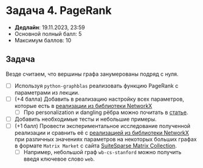 # Задача 4. PageRank

* **Дедлайн**: 19.11.2023, 23:59
* Основной полный балл: 5
* Максимум баллов: 10

## Задача

Везде считаем, что вершины графа занумерованы подряд с нуля.

- [ ] Используя `python-graphblas` реализовать функцию PageRank с параметрами из лекции.
- [ ] (+4 балла) Добавить в реализацию настройку всех параметров, которые есть в [реализации из библиотеки NetworkX](https://networkx.org/documentation/stable/reference/algorithms/generated/networkx.algorithms.link_analysis.pagerank_alg.pagerank.html)
  - [ ] Про personalization и dangling рёбра можно почитать в [статье](https://www.cis.upenn.edu/~mkearns/teaching/NetworkedLife/pagerank.pdf).
- [ ] Добавить необходимые тесты и небольшие примеры.
- [ ] (+1 балл) Провести экспериментальное исследование полученной реализации и сравнить её с [реализацией из библиотеки NetworkX](https://networkx.org/documentation/stable/reference/algorithms/generated/networkx.algorithms.link_analysis.pagerank_alg.pagerank.html) при различных значениях параметров на некоторых больших графах в формате `Matrix Market` с сайта [SuiteSparse Matrix Collection](https://sparse.tamu.edu/).
  - [ ] Например, небольшой граф `wb-cs-stanford` можно получить введя ключевое слово `web`.
